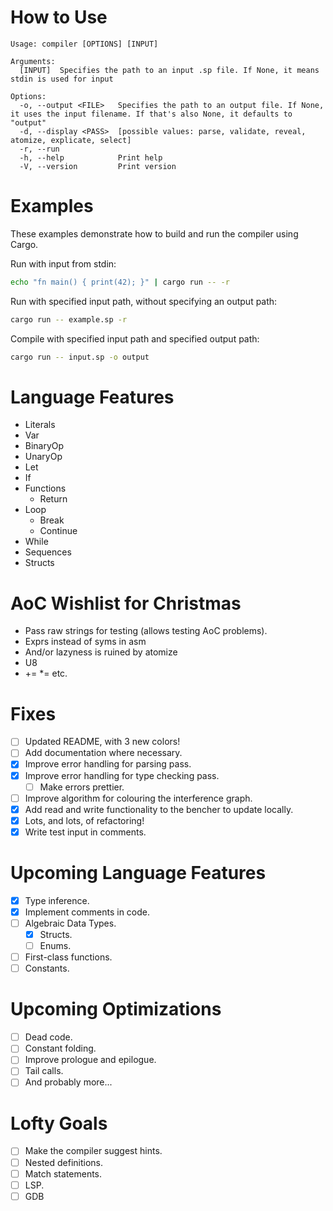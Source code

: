 # How to Use

```
Usage: compiler [OPTIONS] [INPUT]

Arguments:
  [INPUT]  Specifies the path to an input .sp file. If None, it means stdin is used for input

Options:
  -o, --output <FILE>   Specifies the path to an output file. If None, it uses the input filename. If that's also None, it defaults to "output"
  -d, --display <PASS>  [possible values: parse, validate, reveal, atomize, explicate, select]
  -r, --run             
  -h, --help            Print help
  -V, --version         Print version
```

# Examples

These examples demonstrate how to build and run the compiler using Cargo.

Run with input from stdin:

```sh
echo "fn main() { print(42); }" | cargo run -- -r
```

Run with specified input path, without specifying an output path:

```sh
cargo run -- example.sp -r
```

Compile with specified input path and specified output path:

```sh
cargo run -- input.sp -o output
```

# Language Features

* Literals
* Var
* BinaryOp
* UnaryOp
* Let
* If
* Functions
  * Return
* Loop
  * Break
  * Continue
* While
* Sequences
* Structs

# AoC Wishlist for Christmas

* Pass raw strings for testing (allows testing AoC problems).
* Exprs instead of syms in asm
* And/or lazyness is ruined by atomize
* U8
* += *= etc.

# Fixes

* [ ] Updated README, with 3 new colors!
* [ ] Add documentation where necessary.
* [x] Improve error handling for parsing pass.
* [x] Improve error handling for type checking pass.
  * [ ] Make errors prettier.
* [ ] Improve algorithm for colouring the interference graph.
* [x] Add read and write functionality to the bencher to update locally.
* [x] Lots, and lots, of refactoring!
* [x] Write test input in comments.

# Upcoming Language Features

* [x] Type inference.
* [x] Implement comments in code.
* [ ] Algebraic Data Types.
  * [x] Structs.
  * [ ] Enums.
* [ ] First-class functions.
* [ ] Constants.

# Upcoming Optimizations

* [ ] Dead code.
* [ ] Constant folding.
* [ ] Improve prologue and epilogue.
* [ ] Tail calls.
* [ ] And probably more...

# Lofty Goals

* [ ] Make the compiler suggest hints.
* [ ] Nested definitions.
* [ ] Match statements.
* [ ] LSP.
* [ ] GDB
